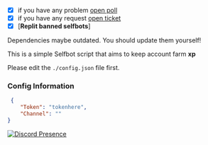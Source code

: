 - [x] if you have any problem [open poll](https://github.com/sivvv0/acc-spam-level-probot/issues/new) 
- [x] if you have any request [open ticket](https://github.com/sivvv0/acc-spam-level-probot/issues/new)
- [x]  [**Replit banned selfbots**]

Dependencies maybe outdated. You should update them yourself!

This is a simple Selfbot script that aims to keep account farm **xp**

Please edit the `./config.json` file first.

### Config Information

```json
 {
    "Token": "tokenhere",
    "Channel": "" 
}
```

[![Discord Presence](https://lanyard.cnrad.dev/api/547776045000949770)](https://discord.com/users/547776045000949770)
